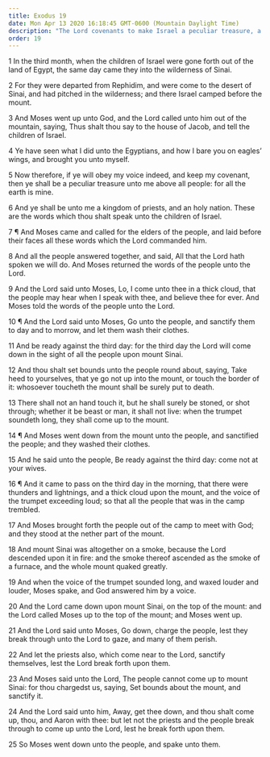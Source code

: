 ```yaml
---
title: Exodus 19
date: Mon Apr 13 2020 16:18:45 GMT-0600 (Mountain Daylight Time)
description: "The Lord covenants to make Israel a peculiar treasure, a kingdom of priests, and a holy nation—The people sanctify themselves—The Lord appears on Sinai amid fire, smoke, and earthquakes."
order: 19
---
```


1 In the third month, when the children of Israel were gone forth out of the land of Egypt, the same day came they into the wilderness of Sinai.

2 For they were departed from Rephidim, and were come to the desert of Sinai, and had pitched in the wilderness; and there Israel camped before the mount.

3 And Moses went up unto God, and the Lord called unto him out of the mountain, saying, Thus shalt thou say to the house of Jacob, and tell the children of Israel.

4 Ye have seen what I did unto the Egyptians, and how I bare you on eagles’ wings, and brought you unto myself.

5 Now therefore, if ye will obey my voice indeed, and keep my covenant, then ye shall be a peculiar treasure unto me above all people: for all the earth is mine.

6 And ye shall be unto me a kingdom of priests, and an holy nation. These are the words which thou shalt speak unto the children of Israel.

7 ¶ And Moses came and called for the elders of the people, and laid before their faces all these words which the Lord commanded him.

8 And all the people answered together, and said, All that the Lord hath spoken we will do. And Moses returned the words of the people unto the Lord.

9 And the Lord said unto Moses, Lo, I come unto thee in a thick cloud, that the people may hear when I speak with thee, and believe thee for ever. And Moses told the words of the people unto the Lord.

10 ¶ And the Lord said unto Moses, Go unto the people, and sanctify them to day and to morrow, and let them wash their clothes.

11 And be ready against the third day: for the third day the Lord will come down in the sight of all the people upon mount Sinai.

12 And thou shalt set bounds unto the people round about, saying, Take heed to yourselves, that ye go not up into the mount, or touch the border of it: whosoever toucheth the mount shall be surely put to death.

13 There shall not an hand touch it, but he shall surely be stoned, or shot through; whether it be beast or man, it shall not live: when the trumpet soundeth long, they shall come up to the mount.

14 ¶ And Moses went down from the mount unto the people, and sanctified the people; and they washed their clothes.

15 And he said unto the people, Be ready against the third day: come not at your wives.

16 ¶ And it came to pass on the third day in the morning, that there were thunders and lightnings, and a thick cloud upon the mount, and the voice of the trumpet exceeding loud; so that all the people that was in the camp trembled.

17 And Moses brought forth the people out of the camp to meet with God; and they stood at the nether part of the mount.

18 And mount Sinai was altogether on a smoke, because the Lord descended upon it in fire: and the smoke thereof ascended as the smoke of a furnace, and the whole mount quaked greatly.

19 And when the voice of the trumpet sounded long, and waxed louder and louder, Moses spake, and God answered him by a voice.

20 And the Lord came down upon mount Sinai, on the top of the mount: and the Lord called Moses up to the top of the mount; and Moses went up.

21 And the Lord said unto Moses, Go down, charge the people, lest they break through unto the Lord to gaze, and many of them perish.

22 And let the priests also, which come near to the Lord, sanctify themselves, lest the Lord break forth upon them.

23 And Moses said unto the Lord, The people cannot come up to mount Sinai: for thou chargedst us, saying, Set bounds about the mount, and sanctify it.

24 And the Lord said unto him, Away, get thee down, and thou shalt come up, thou, and Aaron with thee: but let not the priests and the people break through to come up unto the Lord, lest he break forth upon them.

25 So Moses went down unto the people, and spake unto them.
